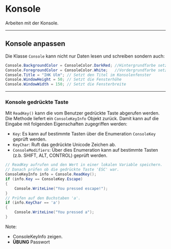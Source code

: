 # Konsole

Arbeiten mit der Konsole.

---

<!-- .slide: class="left" -->
## Konsole anpassen

Die Klasse `Console` kann nicht nur Daten lesen und schreiben sondern auch:

```csharp []
Console.BackgroundColor = ConsoleColor.DarkRed; //Hintergrundfarbe setzen
Console.ForegroundColor = ConsoleColor.White;   //Vordergrundfarbe setzen
Console.Title = "IHK Ulm"; // Setzt den Titel im Konsolenfenster
Console.WindowHeight = 50; // Setzt die Fensterhöhe
Console.WindowWidth = 150; // Setzt die Fensterbreite
```

---

<!-- .slide: class="left" -->
### Konsole gedrückte Taste

Mit `ReadKey()` kann die vom Benutzer gedrückte Taste abgerufen werden. Die Methode liefert ein `ConsoleKeyInfo` Objekt zurück. Damit kann auf die Eingabe mit folgenden Eigenschaften zugegriffen werden:

* `Key`: Es kann auf bestimmte Tasten über die Enumeration `ConsoleKey` geprüft werden.
* `KeyChar`: Ruft das gedrückte Unicode Zeichen ab.
* `ConsoleModifiers`: Über dies Enumeration kann auf bestimmte Tasten (z.b. SHIFT, ALT, CONTROL) geprüft werden.

```csharp []
// ReadKey aufrufen und den Wert in einer lokalen Variable speichern.
// Danach prüfen ob die gedrückte Taste 'ESC' war.
ConsoleKeyInfo info = Console.ReadKey();
if (info.Key == ConsoleKey.Escape)
{
    Console.WriteLine("You pressed escape!");
}
// Prüfen auf den Buchstaben 'a'.
if (info.KeyChar == 'a')
{
    Console.WriteLine("You pressed a");
}

```

Note: 
* ConsoleKeyInfo zeigen.
* **ÜBUNG** Passwort
